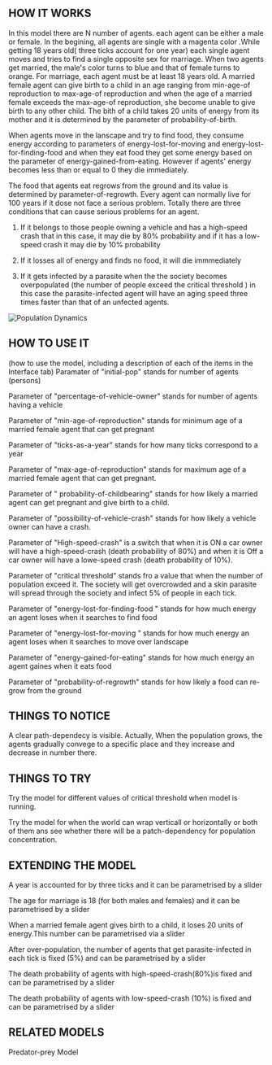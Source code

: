 ## HOW IT WORKS

In this model there are N number of agents. each agent can be either a male or female. In the begining, all agents are single with a magenta color .While getting 18 years old( three ticks account for one year) each single agent moves and tries to find a single opposite sex for marriage. When two agents get married, the male's color turns to blue and that of female turns to orange. For marriage, each agent must be at least 18 years old. A married female agent can give birth to a child in an age ranging from min-age-of reproduction to max-age-of reproduction and when the age of a married female exceeds the max-age-of reproduction, she become unable to give birth to any other child. The bith of a child takes 20 units of energy from its mother and it is determined by the parameter of probability-of-birth.

When agents move in the lanscape and try to find food, they consume energy according to parameters of energy-lost-for-moving and energy-lost-for-finding-food and when they eat food they get some energy based on the parameter of energy-gained-from-eating. However if agents' energy becomes less than or equal to 0 they die immediately.

The food that agents eat regrows from the ground and its value is determined by parameter-of-regrowth. Every agent can normally live for 100 years if it dose not face a serious problem. Totally there are three conditions that can cause serious problems for an agent.
 
1) If it belongs to those people owning a vehicle and has a high-speed crash that in this case, it may die by 80% probability and if it has a low-speed crash it may die by 10% probability

2) If it losses all of energy and finds no food, it will die immmediately

3) If it gets infected by a parasite when the the society becomes overpopulated (the number of people exceed the critical threshold ) in this case the parasite-infected agent will have an aging speed three times faster than that of an unfected agents.



![Population Dynamics](https://github.com/user-attachments/assets/f6de5b07-4478-4df3-9680-7fbc31823dfd)

## HOW TO USE IT

(how to use the model, including a description of each of the items in the Interface tab)
Paramater of "initial-pop" stands for number of agents (persons)

Parameter of "percentage-of-vehicle-owner" stands for number of agents having a vehicle

Parameter of "min-age-of-reproduction" stands for minimum age of a married female agent that can get pregnant

Parameter of "ticks-as-a-year" stands for how many ticks correspond to a year

Parameter of "max-age-of-reproduction" stands for maximum age of a married female agent that can get pregnant.

Parameter of " probability-of-childbearing" stands for how likely  a married agent can get pregnant and give birth to a child.

Parameter of "possibility-of-vehicle-crash" stands for how likely a vehicle owner can have a crash.

Parameter of "High-speed-crash" is a switch that when it is  ON a car owner will have a high-speed-crash (death probability of 80%) and when it is Off a car owner will have a lowe-speed crash (death probability of 10%).
 
Parameter of "critical threshold" stands fro a value that when the number of population exceed it. The society will get overcrowded and a skin parasite will spread through the society and infect 5% of people in each tick.

Parameter of "energy-lost-for-finding-food " stands for how much energy an agent loses when it searches to find food

Parameter of "energy-lost-for-moving "  stands for how much energy an agent loses when it searches to move over landscape

Parameter of "energy-gained-for-eating" stands for how much energy an agent gaines when it eats food

Parameter of "probability-of-regrowth" stands for how likely a food can re-grow from the ground


## THINGS TO NOTICE

A clear path-dependecy is visible. Actually, When the population grows, the agents gradually convege to a specific place and they increase and decrease in number there.

## THINGS TO TRY

Try the model for different values of critical threshold when model is running.

Try the model for when the world can wrap verticall or horizontally or both of them ans see whether there will be a patch-dependency for population concentration.

## EXTENDING THE MODEL

A year is accounted for by three ticks and it can be parametrised by a slider 

The age for marriage is 18 (for both males and females) and it can be parametrised by a slider

When a married female agent gives birth to a child, it loses 20 units of energy.This number can be parametrised via a slider 

After over-population, the number of agents that get parasite-infected in each tick is fixed (5%) and can be parametrised by a slider 

The death probability of agents with high-speed-crash(80%)is fixed and can be parametrised by a slider

The death probability of agents with low-speed-crash (10%) is fixed and can be parametrised by a slider


## RELATED MODELS

Predator-prey Model
